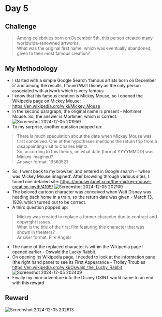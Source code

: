 # Day 5

## Challenge
> Among celebrities born on December 5th, this person created many worldwide-renowned artworks. <br>
> What was the original first name, which was eventually abandoned, given to their most famous creation?

## My Methodology
- I started with a simple Google Search ‘famous artists born on December 5’ and among the results, I found Walt Disney as the only person associated with artwork which is very famous
- I know that his famous creation is Mickey Mouse, so I opened the Wikipedia page on Mickey Mouse: https://en.wikipedia.org/wiki/Mickey_Mouse
- In the second paragraph, the original name is present - Mortimer Mouse. So, the answer is Mortimer, which is correct.
  ![Screenshot 2024-12-05 201959](https://github.com/user-attachments/assets/e906884c-8a35-48c4-b199-25d6e4b8d8cd)
- To my surprise, another question popped up:
>There is much speculation about the date when Mickey Mouse was first conceived.
>One of the hypotheses mentions the return trip from a disappointing visit to Charles Mintz. <br>
>So, according to this theory, on what date (format YYYYMMDD) was Mickey imagined? <br>
>Answer format: 19560521
    
- So, I went back to my browser, and entered in Google search - ‘when was Mickey Mouse imagined’. After browsing through various sites, I found one detailed site: https://mouseplanet.com/the-mickey-mouse-creation-myth/4195/
  ![Screenshot 2024-12-05 202109](https://github.com/user-attachments/assets/189db035-7627-4656-9b3f-17247aa9df09)
- The beloved cartoon character was conceived when Walt Disney was heading back home in a train, so the return date was given - March 13, 1928, which turned out to be correct.
- A third question popped up:
> Mickey was created to replace a former character due to contract and copyright issues. <br>
> What is the title of the first film featuring this character that was shown in theaters? <br>
> Answer format: Fire Angels
    
- The name of the replaced character is within the Wikipedia page I opened earlier - Oswald the Lucky Rabbit.
- On opening its Wikipedia page, I needed to look at the information pane (the right hand pane) to see its First Appearance - Trolley Troubles  https://en.wikipedia.org/wiki/Oswald_the_Lucky_Rabbit
  ![Screenshot 2024-12-05 202409](https://github.com/user-attachments/assets/e687ea1e-3568-4f55-8e9a-8ab53ee939b9)
- Finally my mini-adventure into the Disney OSINT world came to an end with this reward

## Reward
![Screenshot 2024-12-05 202613](https://github.com/user-attachments/assets/c8467f14-24ab-4f12-a3b7-66e0cbc3e192)
